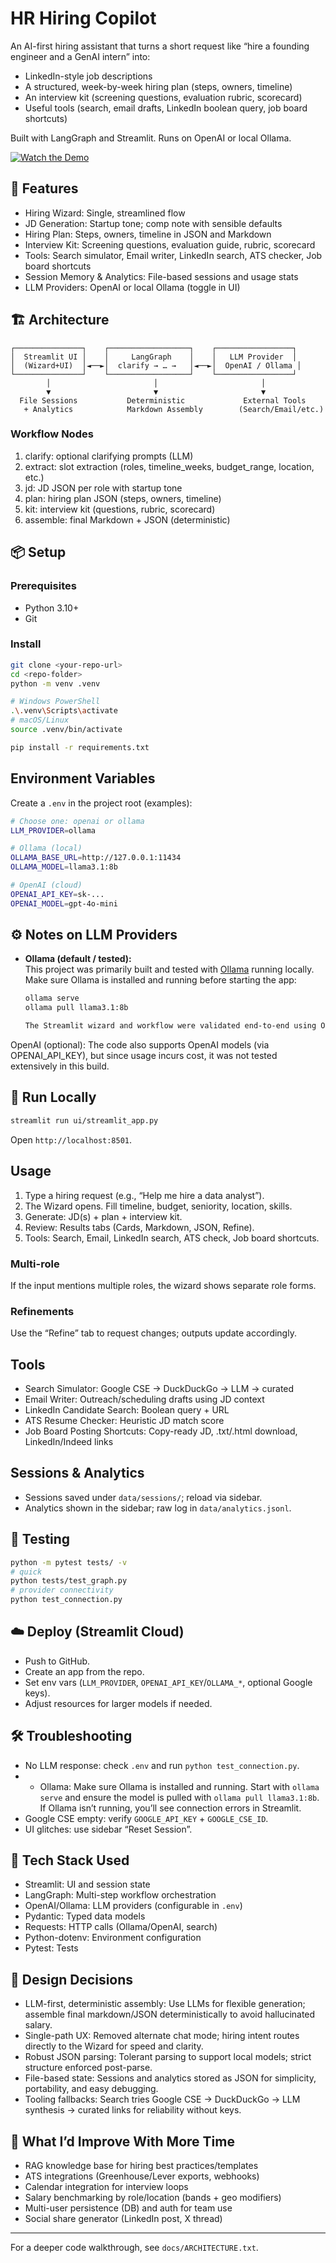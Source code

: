 

# HR Hiring Copilot

An AI-first hiring assistant that turns a short request like “hire a founding engineer and a GenAI intern” into:
- LinkedIn-style job descriptions
- A structured, week-by-week hiring plan (steps, owners, timeline)
- An interview kit (screening questions, evaluation rubric, scorecard)
- Useful tools (search, email drafts, LinkedIn boolean query, job board shortcuts)

Built with LangGraph and Streamlit. Runs on OpenAI or local Ollama.

[![Watch the Demo](docs/demo.png)](https://drive.google.com/file/d/1SuRrD0AJhNF_aBqM14lQZuACt7Lc_yon/view?usp=sharing)


## 🚀 Features

- Hiring Wizard: Single, streamlined flow 
- JD Generation: Startup tone; comp note with sensible defaults
- Hiring Plan: Steps, owners, timeline in JSON and Markdown
- Interview Kit: Screening questions, evaluation guide, rubric, scorecard
- Tools: Search simulator, Email writer, LinkedIn search, ATS checker, Job board shortcuts
- Session Memory & Analytics: File-based sessions and usage stats
- LLM Providers: OpenAI or local Ollama (toggle in UI)

## 🏗️ Architecture

```
┌───────────────┐    ┌──────────────────┐    ┌─────────────────┐
│  Streamlit UI │    │     LangGraph    │    │   LLM Provider  │
│  (Wizard+UI)  │◄──►│  clarify → … →   │◄──►│  OpenAI / Ollama │
└───────────────┘    └──────────────────┘    └─────────────────┘
        │                       │                       │
        ▼                       ▼                       ▼
  File Sessions           Deterministic             External Tools
   + Analytics            Markdown Assembly        (Search/Email/etc.)
```

### Workflow Nodes

1) clarify: optional clarifying prompts (LLM)
2) extract: slot extraction (roles, timeline_weeks, budget_range, location, etc.)
3) jd: JD JSON per role with startup tone
4) plan: hiring plan JSON (steps, owners, timeline)
5) kit: interview kit (questions, rubric, scorecard)
6) assemble: final Markdown + JSON (deterministic)

## 📦 Setup

### Prerequisites
- Python 3.10+
- Git

### Install
```bash
git clone <your-repo-url>
cd <repo-folder>
python -m venv .venv

# Windows PowerShell
.\.venv\Scripts\activate
# macOS/Linux
source .venv/bin/activate

pip install -r requirements.txt
```

## Environment Variables
Create a `.env` in the project root (examples):
```bash
# Choose one: openai or ollama
LLM_PROVIDER=ollama

# Ollama (local)
OLLAMA_BASE_URL=http://127.0.0.1:11434
OLLAMA_MODEL=llama3.1:8b

# OpenAI (cloud)
OPENAI_API_KEY=sk-...
OPENAI_MODEL=gpt-4o-mini
```
## ⚙️ Notes on LLM Providers

- **Ollama (default / tested):**  
  This project was primarily built and tested with [Ollama](https://ollama.com/) running locally.  
  Make sure Ollama is installed and running before starting the app:  

  ```bash
  ollama serve
  ollama pull llama3.1:8b

  The Streamlit wizard and workflow were validated end-to-end using Ollama.

OpenAI (optional):
The code also supports OpenAI models (via OPENAI_API_KEY), but since usage incurs cost, it was not tested extensively in this build.


## 🎯 Run Locally
```bash
streamlit run ui/streamlit_app.py
```
Open `http://localhost:8501`.

## Usage
1) Type a hiring request (e.g., “Help me hire a data analyst”).  
2) The Wizard opens. Fill timeline, budget, seniority, location, skills.  
3) Generate: JD(s) + plan + interview kit.  
4) Review: Results tabs (Cards, Markdown, JSON, Refine).  
5) Tools: Search, Email, LinkedIn search, ATS check, Job board shortcuts.

### Multi-role
If the input mentions multiple roles, the wizard shows separate role forms.

### Refinements
Use the “Refine” tab to request changes; outputs update accordingly.

## Tools
- Search Simulator: Google CSE → DuckDuckGo → LLM → curated
- Email Writer: Outreach/scheduling drafts using JD context
- LinkedIn Candidate Search: Boolean query + URL
- ATS Resume Checker: Heuristic JD match score
- Job Board Posting Shortcuts: Copy-ready JD, .txt/.html download, LinkedIn/Indeed links

## Sessions & Analytics
- Sessions saved under `data/sessions/`; reload via sidebar.  
- Analytics shown in the sidebar; raw log in `data/analytics.jsonl`.

## 🧪 Testing
```bash
python -m pytest tests/ -v
# quick
python tests/test_graph.py
# provider connectivity
python test_connection.py
```

## ☁️ Deploy (Streamlit Cloud)
- Push to GitHub.  
- Create an app from the repo.  
- Set env vars (`LLM_PROVIDER`, `OPENAI_API_KEY`/`OLLAMA_*`, optional Google keys).  
- Adjust resources for larger models if needed.

## 🛠 Troubleshooting
- No LLM response: check `.env` and run `python test_connection.py`.
- - Ollama: Make sure Ollama is installed and running. Start with `ollama serve` and ensure the model is pulled with `ollama pull llama3.1:8b`. If Ollama isn’t running, you’ll see connection errors in Streamlit.
- Google CSE empty: verify `GOOGLE_API_KEY` + `GOOGLE_CSE_ID`.
- UI glitches: use sidebar “Reset Session”.


## 🧰 Tech Stack Used
- Streamlit: UI and session state
- LangGraph: Multi-step workflow orchestration
- OpenAI/Ollama: LLM providers (configurable in `.env`)
- Pydantic: Typed data models
- Requests: HTTP calls (Ollama/OpenAI, search)
- Python-dotenv: Environment configuration
- Pytest: Tests

## 🧭 Design Decisions
- LLM-first, deterministic assembly: Use LLMs for flexible generation; assemble final markdown/JSON deterministically to avoid hallucinated salary.
- Single-path UX: Removed alternate chat mode; hiring intent routes directly to the Wizard for speed and clarity.
- Robust JSON parsing: Tolerant parsing to support local models; strict structure enforced post-parse.
- File-based state: Sessions and analytics stored as JSON for simplicity, portability, and easy debugging.
- Tooling fallbacks: Search tries Google CSE → DuckDuckGo → LLM synthesis → curated links for reliability without keys.

## 🔄 What I’d Improve With More Time
- RAG knowledge base for hiring best practices/templates
- ATS integrations (Greenhouse/Lever exports, webhooks)
- Calendar integration for interview loops
- Salary benchmarking by role/location (bands + geo modifiers)
- Multi-user persistence (DB) and auth for team use
- Social share generator (LinkedIn post, X thread)

---
For a deeper code walkthrough, see `docs/ARCHITECTURE.txt`.
